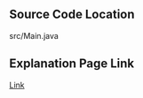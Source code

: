 ## Source Code Location

src/Main.java

## Explanation Page Link

[Link](https://lunareclipse000.wordpress.com/2024/01/30/11725/)